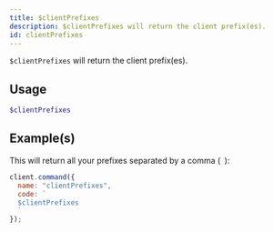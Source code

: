 ```yaml
---
title: $clientPrefixes
description: $clientPrefixes will return the client prefix(es).
id: clientPrefixes
---
```


`$clientPrefixes` will return the client prefix(es).

## Usage

```php
$clientPrefixes
```

## Example(s)

This will return all your prefixes separated by a comma (` `):

```javascript
client.command({
  name: "clientPrefixes",
  code: `
  $clientPrefixes
  `
});
```
